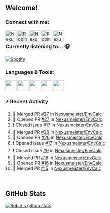 
<!-- Allgemeine Notizen
	Die Icons sind unter diesen beiden Links zu finden:
	GitHub Repo: https://github.com/simple-icons/simple-icons
		> raw.githubusercontent ist erreichbar über Kontextmenü auf Bild und "Bild in neuem Tab öffnen"
	Simple Icons: https://cdn.jsdelivr.net/npm/simple-icons@3/icons/
 -->


## Welcome!

### Connect with me:
[<img align="left" alt="Nexusmeister | Twitter" width="35px" src="https://cdn.jsdelivr.net/npm/simple-icons@v3/icons/twitter.svg" />][twitter]
[<img align="left" alt="Robin Kaltenbach | Xing" width="35px" src="https://cdn.jsdelivr.net/npm/simple-icons@3.13.0/icons/xing.svg" />][xing]
[<img align="left" alt="Nexusmeister | Twitch" width="35px" src="https://simpleicons.org/icons/twitch.svg" />][twitch]
[<img align="left" alt="Robin Kaltenbach | Stack Overflow" width="35px" src="https://cdn.jsdelivr.net/npm/simple-icons@3.13.0/icons/stackoverflow.svg" />][stackOverflow]
[<img align="left" alt="Nexusmeister | Steam" width="35px" src="https://cdn.jsdelivr.net/npm/simple-icons@3.13.0/icons/steam.svg" />][steam]

<br />

### Currently listening to... 🎧

[![Spotify](https://spotify-now-playing.nexusmeister.vercel.app/api/spotify)](https://open.spotify.com/user/xkaltix?si=h_gYbj2sTlamJW9soY9fnQ)

### Languages & Tools:

<img width="35px" align="left" src="https://raw.githubusercontent.com/simple-icons/simple-icons/develop/icons/dot-net.svg" />
<img width="35px" align="left" src="https://raw.githubusercontent.com/simple-icons/simple-icons/develop/icons/csharp.svg" />
<img width="35px" align="left" src="https://raw.githubusercontent.com/simple-icons/simple-icons/develop/icons/visualstudio.svg" />
<img width="35px" align="left" src="https://raw.githubusercontent.com/simple-icons/simple-icons/develop/icons/microsoftsqlserver.svg" />
<img width="35px" align="left" src="https://github.com/simple-icons/simple-icons/blob/develop/icons/xamarin.svg" />

<br/>
<br/>

### :zap: Recent Activity
<!--START_SECTION:activity-->
1. 🎉 Merged PR [#27](https://github.com/Nexusmeister/EnvCalc/pull/27) in [Nexusmeister/EnvCalc](https://github.com/Nexusmeister/EnvCalc)
2. 💪 Opened PR [#27](https://github.com/Nexusmeister/EnvCalc/pull/27) in [Nexusmeister/EnvCalc](https://github.com/Nexusmeister/EnvCalc)
3. ❗️ Closed issue [#17](https://github.com/Nexusmeister/EnvCalc/issues/17) in [Nexusmeister/EnvCalc](https://github.com/Nexusmeister/EnvCalc)
4. 🎉 Merged PR [#26](https://github.com/Nexusmeister/EnvCalc/pull/26) in [Nexusmeister/EnvCalc](https://github.com/Nexusmeister/EnvCalc)
5. 💪 Opened PR [#26](https://github.com/Nexusmeister/EnvCalc/pull/26) in [Nexusmeister/EnvCalc](https://github.com/Nexusmeister/EnvCalc)
6. ❗️ Opened issue [#17](https://github.com/Nexusmeister/EnvCalc/issues/17) in [Nexusmeister/EnvCalc](https://github.com/Nexusmeister/EnvCalc)
7. ❗️ Closed issue [#9](https://github.com/Nexusmeister/EnvCalc/issues/9) in [Nexusmeister/EnvCalc](https://github.com/Nexusmeister/EnvCalc)
8. 🎉 Merged PR [#16](https://github.com/Nexusmeister/EnvCalc/pull/16) in [Nexusmeister/EnvCalc](https://github.com/Nexusmeister/EnvCalc)
9. 💪 Opened PR [#16](https://github.com/Nexusmeister/EnvCalc/pull/16) in [Nexusmeister/EnvCalc](https://github.com/Nexusmeister/EnvCalc)
10. 🎉 Merged PR [#15](https://github.com/Nexusmeister/EnvCalc/pull/15) in [Nexusmeister/EnvCalc](https://github.com/Nexusmeister/EnvCalc)
<!--END_SECTION:activity-->
 
 <br/>

## GitHub Stats
[![Robin's github stats](https://github-readme-stats.vercel.app/api?username=nexusmeister&count_private=true&show_icons=true&theme=dark)](https://github.com/anuraghazra/github-readme-stats)

[twitter]: https://twitter.com/nexxusmeister
[xing]: https://www.xing.com/profile/Robin_Kaltenbach3
[twitch]: https://www.twitch.tv/nexusmeister
[stackOverflow]: https://stackoverflow.com/users/10840553/robin-kaltenbach
[steam]: https://steamcommunity.com/id/nexusmeister
